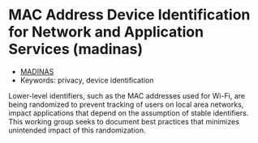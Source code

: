 # MAC Address Device Identification for Network and Application Services (madinas)
<IETFschedule></IETFschedule>
* [MADINAS](https://datatracker.ietf.org/group/madinas/about/)
*  Keywords: privacy, device identification

Lower-level identifiers, such as the MAC addresses used for Wi-Fi, are being randomized to prevent tracking of users on local area networks, impact applications that depend on the assumption of stable identifiers. This working group seeks to document best practices that minimizes unintended impact of this randomization.
